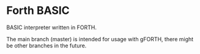 # Forth BASIC
BASIC interpreter written in FORTH.

The main branch (master) is intended for usage with gFORTH, there might be other branches in the future.
